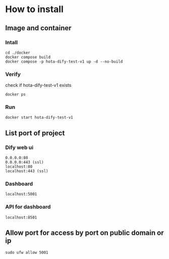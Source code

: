 # How to install
## Image and container
### Intall
```
cd ./docker
docker compose build
docker compose -p hota-dify-test-v1 up -d --no-build
```
### Verify
check if hota-dify-test-v1 exists
```
docker ps
```
### Run
```
docker start hota-dify-test-v1
```

## List port of project
### Dify web ui
```
0.0.0.0:80
0.0.0.0:443 (ssl)
localhost:80
localhost:443 (ssl)
```
### Dashboard
```
localhost:5001
```
### API for dashboard
```
localhost:8501
```

## Allow port for access by port on public domain or ip
```
sudo ufw allow 5001
```

